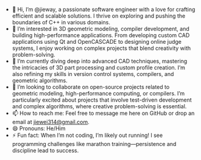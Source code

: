 

- 👋 Hi, I’m @jieway, a passionate software engineer with a love for crafting efficient and scalable solutions. I thrive on exploring and pushing the boundaries of C++ in various domains.
- 👀 I’m interested in 3D geometric modeling, compiler development, and building high-performance applications. From developing custom CAD applications using Qt and OpenCASCADE to designing online judge systems, I enjoy working on complex projects that blend creativity with problem-solving.
- 🌱 I’m currently diving deep into advanced CAD techniques, mastering the intricacies of 3D part processing and custom profile creation. I’m also refining my skills in version control systems, compilers, and geometric algorithms.
- 💞️ I’m looking to collaborate on open-source projects related to geometric modeling, high-performance computing, or compilers. I’m particularly excited about projects that involve test-driven development and complex algorithms, where creative problem-solving is essential.
- 📫 How to reach me: Feel free to message me here on GitHub or drop an email at jiewei314@gmail.com.
- 😄 Pronouns: He/Him
- ⚡ Fun fact: When I’m not coding, I’m likely out running! I see programming challenges like marathon training—persistence and discipline lead to success.
